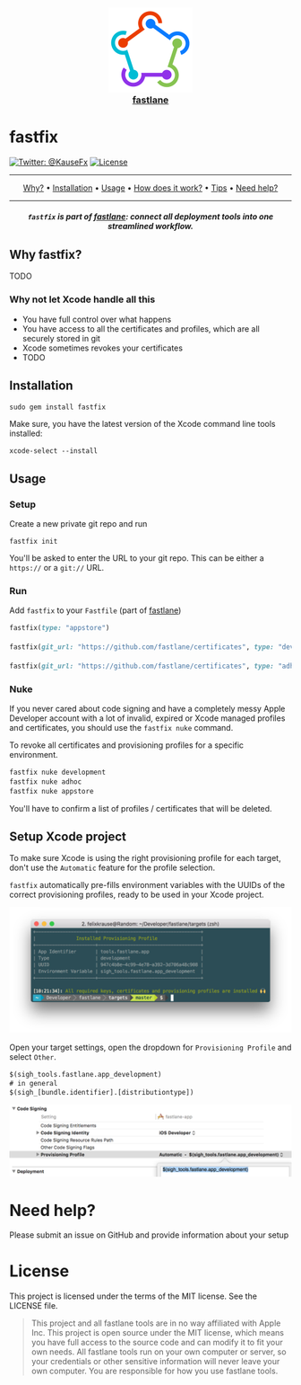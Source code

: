 <h3 align="center">
  <a href="https://github.com/fastlane/fastlane">
    <img src="assets/fastlane.png" width="150" />
    <br />
    fastlane
  </a>
</h3>


fastfix
============

[![Twitter: @KauseFx](https://img.shields.io/badge/contact-@KrauseFx-blue.svg?style=flat)](https://twitter.com/KrauseFx)
[![License](https://img.shields.io/badge/license-MIT-green.svg?style=flat)](https://github.com/fastlane/fastfix/blob/master/LICENSE)

-------
<p align="center">
    <a href="#why">Why?</a> &bull; 
    <a href="#installation">Installation</a> &bull; 
    <a href="#usage">Usage</a> &bull; 
    <a href="#how-does-it-work">How does it work?</a> &bull; 
    <a href="#tips">Tips</a> &bull; 
    <a href="#need-help">Need help?</a>
</p>

-------

<h5 align="center"><code>fastfix</code> is part of <a href="https://fastlane.tools">fastlane</a>: connect all deployment tools into one streamlined workflow.</h5>

## Why fastfix?

TODO

### Why not let Xcode handle all this

- You have full control over what happens
- You have access to all the certificates and profiles, which are all securely stored in git
- Xcode sometimes revokes your certificates
- TODO

## Installation

```
sudo gem install fastfix
```

Make sure, you have the latest version of the Xcode command line tools installed:

    xcode-select --install

## Usage

### Setup

Create a new private git repo and run

```
fastfix init
```

You'll be asked to enter the URL to your git repo. This can be either a `https://` or a `git://` URL. 

### Run

Add `fastfix` to your `Fastfile` (part of [fastlane](https://fastlane.tools))

```ruby
fastfix(type: "appstore")

fastfix(git_url: "https://github.com/fastlane/certificates", type: "development")

fastfix(git_url: "https://github.com/fastlane/certificates", type: "adhoc", app_identifier: "tools.fastlane.app")
```

### Nuke

If you never cared about code signing and have a completely messy Apple Developer account with a lot of invalid, expired or Xcode managed profiles and certificates, you should use the `fastfix nuke` command.

To revoke all certificates and provisioning profiles for a specific environment.

```sh
fastfix nuke development
fastfix nuke adhoc
fastfix nuke appstore
```

You'll have to confirm a list of profiles / certificates that will be deleted.

## Setup Xcode project

To make sure Xcode is using the right provisioning profile for each target, don't use the `Automatic` feature for the profile selection.

`fastfix` automatically pre-fills environment variables with the UUIDs of the correct provisioning profiles, ready to be used in your Xcode project. 

![assets/UDIDPrint.png](assets/UDIDPrint.png)

Open your target settings, open the dropdown for `Provisioning Profile` and select `Other`. 

```
$(sigh_tools.fastlane.app_development)
# in general
$(sigh_[bundle.identifier].[distributiontype])
```

![assets/XcodeProjectSettings.png](assets/XcodeProjectSettings.png)

# Need help?
Please submit an issue on GitHub and provide information about your setup

# License
This project is licensed under the terms of the MIT license. See the LICENSE file.

> This project and all fastlane tools are in no way affiliated with Apple Inc. This project is open source under the MIT license, which means you have full access to the source code and can modify it to fit your own needs. All fastlane tools run on your own computer or server, so your credentials or other sensitive information will never leave your own computer. You are responsible for how you use fastlane tools.
